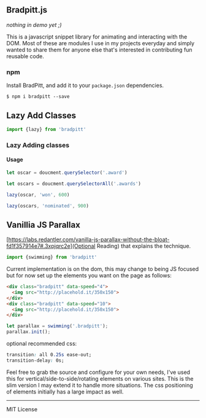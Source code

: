 ## Bradpitt.js

_nothing in demo yet ;)_

This is a javascript snippet library for animating and interacting with the DOM. Most of these are modules I use in my projects everyday and simply wanted to share them for anyone else that's interested in contributing fun reusable code.

### npm

Install BradPitt, and add it to your `package.json` dependencies.

```
$ npm i bradpitt --save
```


## Lazy Add Classes

```javascript
import {lazy} from 'bradpitt'
```

### Lazy Adding classes

#### Usage

```javascript
let oscar = doucment.querySelector('.award')

let oscars = doucment.querySelectorAll('.awards')

lazy(oscar, 'won', 600)

lazy(oscars, 'nominated', 900)
```

## Vanillia JS Parallax

[https://labs.redantler.com/vanilla-js-parallax-without-the-bloat-fd1f357914e7#.3xpjqrc2e](Optional Reading) that explains the technique.

```javascript
import {swimming} from 'bradpitt'
```

Current implementation is on the dom, this may change to being JS focused but for now set up the elements you want on the page as follows:

```html
<div class="bradpitt" data-speed="4">
  <img src="http://placehold.it/350x150">
</div>
<div class="bradpitt" data-speed="10">
  <img src="http://placehold.it/350x150">
</div>
```

```javascript
let parallax = swimming('.bradpitt');
parallax.init();
```

optional recommended css:

```css
transition: all 0.25s ease-out;
transition-delay: 0s;
```

Feel free to grab the source and configure for your own needs, I've used this for vertical/side-to-side/rotating elements on various sites. This is the slim version I may extend it to handle more situations. The css positioning of elements initially has a large impact as well.

* * *
 MIT License
